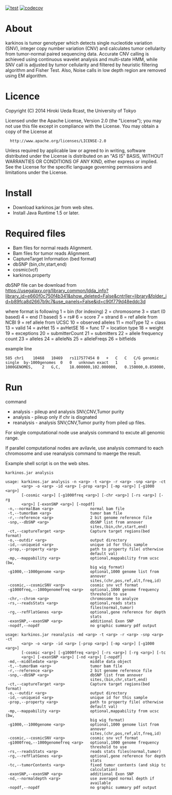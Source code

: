 [![test](https://github.com/genome-rcast/karkinos/workflows/test/badge.svg)](https://github.com/genome-rcast/karkinos/actions)
[![codecov](https://codecov.io/gh/genome-rcast/karkinos/branch/master/graph/badge.svg)](https://codecov.io/gh/genome-rcast/karkinos)

# About

karkinos is tumor genotyper which detects single nucleotide variation (SNV),
integer copy number variation (CNV) and calculates tumor cellularity from tumor-normal paired sequencing data.
Accurate CNV calling is achieved using continuous wavelet analysis and multi-state HMM,
while SNV call is adjusted by tumor cellularity and filtered by heuristic filtering algorithm and Fisher Test.
Also, Noise calls in low depth region are removed using EM algorithm.


# Licence

 Copyright (C) 2014 Hiroki Ueda Rcast, the University of Tokyo

 Licensed under the Apache License, Version 2.0 (the &quot;License&quot;);
 you may not use this file except in compliance with the License.
 You may obtain a copy of the License at

      http://www.apache.org/licenses/LICENSE-2.0

 Unless required by applicable law or agreed to in writing, software
 distributed under the License is distributed on an &quot;AS IS&quot; BASIS,
 WITHOUT WARRANTIES OR CONDITIONS OF ANY KIND, either express or implied.
 See the License for the specific language governing permissions and
 limitations under the License.




# Install

- Download karkinos.jar from web sites.
- Install Java Runtime 1.5 or later.

# Required files

- Bam files for normal reads Alignment.
- Bam files for tumor reads Alignment.
- CaptureTarget Information (bed format)
- dbSNP (bin,chr,start,end)
- cosmic(vcf)
- karkinos.property

dbSNP file can be download from
https://usegalaxy.org/library_common/ldda_info?library_id=e660f0c750f4b341&show_deleted=False&cntrller=library&folder_id=b89fca8d2667b9c7&use_panels=False&id=c90f779d48eddc3d

where format is following
1 = bin (for indexing)
2 = chromosome
3 = start (0 based)
4 = end (1 based)
5 = rs#
6 = score
7 = strand
8 = ref allele from NCBI
9 = ref allele from UCSC
10 = observed alleles
11 = molType
12 = class
13 = valid
14 = avHet
15 = avHetSE
16 = func
17 = location type
18 = weight
19 = exceptions
20 = submitterCount
21 = submitters
22 = allele frequency count
23 = alleles
24 = alleleNs
25 = alleleFreqs
26 = bitfields

example line

```
585	chr1	10468	10469	rs117577454	0	+	C	C	C/G	genomic	single	by-1000genomes	0	0	unknown	exact	1		1	1000GENOMES,	2	G,C,	18.000000,102.000000,	0.150000,0.850000,
```

# Run

command

- analysis - pileup and analysis SNV,CNV,Tumor purity
- analysis - pileup only if chr is disgnated
- reanalysis - analysis SNV,CNV,Tumor purity from piled up files.

For single computational node use analysis command to excute all genomic range.

If parallel computational nodes are avilavle, use analysis command to each chromosome and use reanalysis command to maerge the result.

Example shell script is on the web sites.

```
karkinos.jar analysis

usage: karkinos.jar analysis -n <arg> -t <arg> -r <arg> -snp <arg> -ct
       <arg> -o <arg> -id <arg> [-prop <arg>] [-mp <arg>] [-g1000 <arg>]
       [-cosmic <arg>] [-g1000freq <arg>] [-chr <arg>] [-rs <arg>] [-rg
       <arg>] [-exonSNP <arg>] [-nopdf]
 -n,--normalBam <arg>                normal bam file
 -t,--tumorBam <arg>                 tumor bam file
 -r,--reference <arg>                2 bit genome reference file
 -snp,--dbSNP <arg>                  dbSNP list from annover
                                     sites,(bin,chr,start,end)
 -ct,--captureTarget <arg>           Capture target regions(bed format)
 -o,--outdir <arg>                   output directory
 -id,--uniqueid <arg>                unique id for this sample
 -prop,--property <arg>              path to property file( otherwise
                                     default val)
 -mp,--mappability <arg>             optional,mappability from ucsc (bw,
                                     big wig format)
 -g1000,--1000genome <arg>           optional,1000 genome list from
                                     annover
                                     sites,(chr,pos,ref,alt,freq,id)
 -cosmic,--cosmicSNV <arg>           cosmic snv vcf format
 -g1000freq,--1000genomefreq <arg>   optional,1000 genome frequency
                                     threshold to use
 -chr,--chrom <arg>                  chromosome to analyze
 -rs,--readsStats <arg>              optional,reads stats
                                     files(normal,tumor)
 -rg,--refFlatGenes <arg>            optional,gene reference for depth
                                     stats
 -exonSNP,--exonSNP <arg>            additional Exon SNP
 -nopdf,--nopdf                      no graphic summary pdf output
```

```
usage: karkinos.jar reanalysis -md <arg> -t <arg> -r <arg> -snp <arg> -ct
       <arg> -o <arg> -id <arg> [-prop <arg>] [-mp <arg>] [-g1000 <arg>]
       [-cosmic <arg>] [-g1000freq <arg>] [-rs <arg>] [-rg <arg>] [-tc
       <arg>] [-exonSNP <arg>] [-nd <arg>] [-nopdf]
 -md,--middledate <arg>              middle data object
 -t,--tumorBam <arg>                 tumor bam file
 -r,--reference <arg>                2 bit genome reference file
 -snp,--dbSNP <arg>                  dbSNP list from annover
                                     sites,(bin,chr,start,end)
 -ct,--captureTarget <arg>           Capture target regions(bed format)
 -o,--outdir <arg>                   output directory
 -id,--uniqueid <arg>                unique id for this sample
 -prop,--property <arg>              path to property file( otherwise
                                     default val)
 -mp,--mappability <arg>             optional,mappability from ucsc (bw,
                                     big wig format)
 -g1000,--1000genome <arg>           optional,1000 genome list from
                                     annover
                                     sites,(chr,pos,ref,alt,freq,id)
 -cosmic,--cosmicSNV <arg>           cosmic snv vcf format
 -g1000freq,--1000genomefreq <arg>   optional,1000 genome frequency
                                     threshold to use
 -rs,--readsStats <arg>              reads stats files(normal,tumor)
 -rg,--refFlatGenes <arg>            optional,gene reference for depth
                                     stats
 -tc,--tumorContents <arg>           fixed tumor contents (and skip tc
                                     calculation)
 -exonSNP,--exonSNP <arg>            additional Exon SNP
 -nd,--normaldepth <arg>             use averaged normal depth if
                                     available
 -nopdf,--nopdf                      no graphic summary pdf output
```